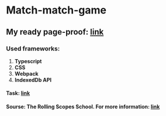 # Match-match-game

## My ready page-proof: [link](https://balzamova.github.io/match-match-game/)

### Used frameworks: </br>
1. **Typescript**
2. **CSS**
3. **Webpack**
4. **IndexedDb API**

#### Task: [link](https://github.com/rolling-scopes-school/tasks/blob/master/tasks/match-match-game.md)

#### Sourse: The Rolling Scopes School. For more information: [link](https://rs.school/js/)
